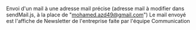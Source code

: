 Envoi d'un mail à une adresse mail précise (adresse mail à modifier dans sendMail.js, à la place de "mohamed.azd49@gmail.com")
Le mail envoyé est l'affiche de Newsletter de l'entreprise faite par l'équipe Communication
